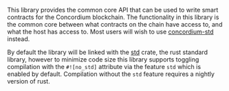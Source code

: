 This library provides the common core API that can be used to write smart
contracts for the Concordium blockchain. The functionality in this library is
the common core between what contracts on the chain have access to, and what the
host has access to. Most users will wish to use
[concordium-std](https://https://github.com/Concordium/concordium-std) instead.

By default the library will be linked with the
[std](https://doc.rust-lang.org/std/) crate, the rust standard library,
however to minimize code size this library supports toggling compilation
with the `#![no_std]` attribute via the feature `std` which is enabled by
default. Compilation without the `std` feature requires a nightly version of
rust.
